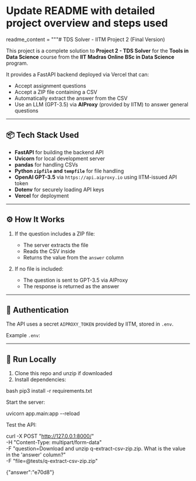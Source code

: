 # Update README with detailed project overview and steps used
readme_content = """# TDS Solver - IITM Project 2 (Final Version)

This project is a complete solution to **Project 2 - TDS Solver** for the **Tools in Data Science** course from the **IIT Madras Online BSc in Data Science** program.

It provides a FastAPI backend deployed via Vercel that can:
- Accept assignment questions
- Accept a ZIP file containing a CSV
- Automatically extract the answer from the CSV
- Use an LLM (GPT-3.5) via **AIProxy** (provided by IITM) to answer general questions

---

## 📦 Tech Stack Used

- **FastAPI** for building the backend API
- **Uvicorn** for local development server
- **pandas** for handling CSVs
- **Python `zipfile` and `tempfile`** for file handling
- **OpenAI GPT-3.5** via `https://api.aiproxy.io` using IITM-issued API token
- **Dotenv** for securely loading API keys
- **Vercel** for deployment

---

## ⚙️ How It Works

1. If the question includes a ZIP file:
   - The server extracts the file
   - Reads the CSV inside
   - Returns the value from the `answer` column

2. If no file is included:
   - The question is sent to GPT-3.5 via AIProxy
   - The response is returned as the answer

---

## 🔐 Authentication

The API uses a secret `AIPROXY_TOKEN` provided by IITM, stored in `.env`.

Example `.env`:


---

## 🚀 Run Locally

1. Clone this repo and unzip if downloaded
2. Install dependencies:

bash
pip3 install -r requirements.txt

Start the server:

uvicorn app.main:app --reload

Test the API:

curl -X POST "http://127.0.0.1:8000/" \
  -H "Content-Type: multipart/form-data" \
  -F "question=Download and unzip q-extract-csv-zip.zip. What is the value in the 'answer' column?" \
  -F "file=@tests/q-extract-csv-zip.zip"

{"answer":"e70d8"}

